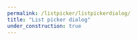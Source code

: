 ```yaml
---
permalink: /listpicker/listpickerdialog/
title: "List picker dialog"
under_construction: true
---
```


